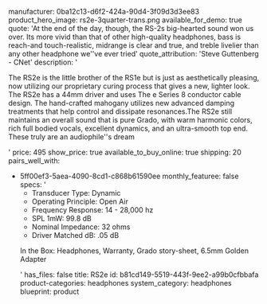 manufacturer: 0ba12c13-d6f2-424a-90d4-3f09d3d3ee83
product_hero_image: rs2e-3quarter-trans.png
available_for_demo: true
quote: 'At the end of the day, though, the RS-2s big-hearted sound won us over. Its more vivid than that of other high-quality headphones, bass is reach-and touch-realistic, midrange is clear and true, and treble livelier than any other headphone we''ve ever tried'
quote_attribution: 'Steve Guttenberg - CNet'
description: '<p>The RS2e is the little brother of the RS1e but is just as aesthetically pleasing, now utilizing&nbsp;our proprietary curing process that gives a new, lighter look. The RS2e has a&nbsp;44mm driver and uses The e Series&nbsp;8 conductor cable design. The hand-crafted mahogany utilizes new&nbsp;advanced damping treatments that help control and dissipate resonances.The RS2e still maintains an overall sound that is pure Grado, with warm harmonic colors, rich full bodied vocals, excellent dynamics, and an ultra-smooth top end. These truly are an audiophile''s dream</p>'
price: 495
show_price: true
available_to_buy_online: true
shipping: 20
pairs_well_with:
  - 5ff00ef3-5aea-4090-8cd1-c868b61590ee
monthly_featuree: false
specs: '<ul><li>Transducer Type: Dynamic</li><li>Operating Principle: Open Air</li><li>Frequency Response: 14 - 28,000 hz</li></ul><ul><li>SPL 1mW: 99.8 dB</li><li>Nominal Impedance: 32 ohms</li><li>Driver Matched dB: .05 dB</li></ul><p>In the Box: Headphones, Warranty, Grado story-sheet, 6.5mm Golden Adapter</p>'
has_files: false
title: RS2e
id: b81cd149-5519-443f-9ee2-a99b0cfbbafa
product-categories: headphones
system_category: headphones
blueprint: product

